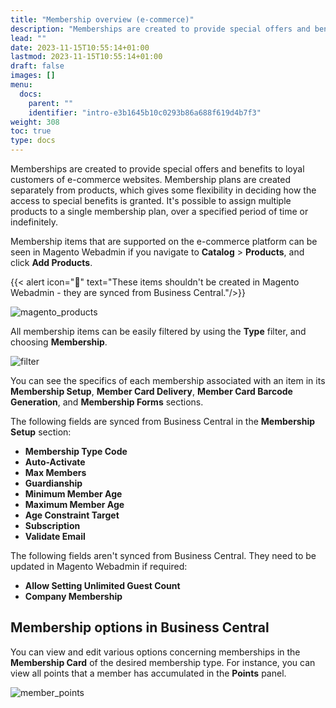 ```yaml
---
title: "Membership overview (e-commerce)"
description: "Memberships are created to provide special offers and benefits to loyal customers of e-commerce websites."
lead: ""
date: 2023-11-15T10:55:14+01:00
lastmod: 2023-11-15T10:55:14+01:00
draft: false
images: []
menu:
  docs:
    parent: ""
    identifier: "intro-e3b1645b10c0293b86a688f619d4b7f3"
weight: 308
toc: true
type: docs
---
```

Memberships are created to provide special offers and benefits to loyal customers of e-commerce websites. Membership plans are created separately from products, which gives some flexibility in deciding how the access to special benefits is granted. It's possible to assign multiple products to a single membership plan, over a specified period of time or indefinitely.

Membership items that are supported on the e-commerce platform can be seen in Magento Webadmin if you navigate to **Catalog** > **Products**, and click **Add Products**. 

   {{< alert icon="📝" text="These items shouldn't be created in Magento Webadmin - they are synced from Business Central."/>}}

   ![magento_products](magento_products.PNG)

All membership items can be easily filtered by using the **Type** filter, and choosing **Membership**.

   ![filter](filter.PNG)

You can see the specifics of each membership associated with an item in its **Membership Setup**, **Member Card Delivery**, **Member Card Barcode Generation**, and **Membership Forms** sections.

The following fields are synced from Business Central in the **Membership Setup** section: 

- **Membership Type Code**
- **Auto-Activate**
- **Max Members**
- **Guardianship**
- **Minimum Member Age**
- **Maximum Member Age**
- **Age Constraint Target**
- **Subscription**
- **Validate Email** 

The following fields aren't synced from Business Central. They need to be updated in Magento Webadmin if required:

- **Allow Setting Unlimited Guest Count**
- **Company Membership**

## Membership options in Business Central

You can view and edit various options concerning memberships in the **Membership Card** of the desired membership type. For instance, you can view all points that a member has accumulated in the **Points** panel.

   ![member_points](member_points.PNG)